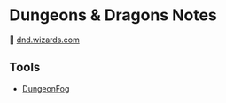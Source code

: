 # Dungeons & Dragons Notes

:link: [dnd.wizards.com](https://dnd.wizards.com/)

## Tools

- [DungeonFog](https://www.dungeonfog.com/)
